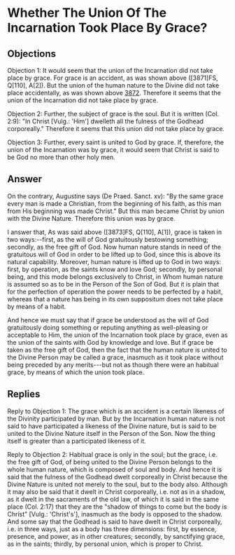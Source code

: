 # Whether The Union Of The Incarnation Took Place By Grace?

## Objections

Objection 1: It would seem that the union of the Incarnation did not take place by grace. For grace is an accident, as was shown above ([3871]FS, Q[110], A[2]). But the union of the human nature to the Divine did not take place accidentally, as was shown above [3872](A[6]). Therefore it seems that the union of the Incarnation did not take place by grace.

Objection 2: Further, the subject of grace is the soul. But it is written (Col. 2:9): "In Christ [Vulg.: 'Him'] dwelleth all the fulness of the Godhead corporeally." Therefore it seems that this union did not take place by grace.

Objection 3: Further, every saint is united to God by grace. If, therefore, the union of the Incarnation was by grace, it would seem that Christ is said to be God no more than other holy men.

## Answer

On the contrary, Augustine says (De Praed. Sanct. xv): "By the same grace every man is made a Christian, from the beginning of his faith, as this man from His beginning was made Christ." But this man became Christ by union with the Divine Nature. Therefore this union was by grace.

I answer that, As was said above ([3873]FS, Q[110], A[1]), grace is taken in two ways:--first, as the will of God gratuitously bestowing something; secondly, as the free gift of God. Now human nature stands in need of the gratuitous will of God in order to be lifted up to God, since this is above its natural capability. Moreover, human nature is lifted up to God in two ways: first, by operation, as the saints know and love God; secondly, by personal being, and this mode belongs exclusively to Christ, in Whom human nature is assumed so as to be in the Person of the Son of God. But it is plain that for the perfection of operation the power needs to be perfected by a habit, whereas that a nature has being in its own suppositum does not take place by means of a habit.

And hence we must say that if grace be understood as the will of God gratuitously doing something or reputing anything as well-pleasing or acceptable to Him, the union of the Incarnation took place by grace, even as the union of the saints with God by knowledge and love. But if grace be taken as the free gift of God, then the fact that the human nature is united to the Divine Person may be called a grace, inasmuch as it took place without being preceded by any merits---but not as though there were an habitual grace, by means of which the union took place.

## Replies

Reply to Objection 1: The grace which is an accident is a certain likeness of the Divinity participated by man. But by the Incarnation human nature is not said to have participated a likeness of the Divine nature, but is said to be united to the Divine Nature itself in the Person of the Son. Now the thing itself is greater than a participated likeness of it.

Reply to Objection 2: Habitual grace is only in the soul; but the grace, i.e. the free gift of God, of being united to the Divine Person belongs to the whole human nature, which is composed of soul and body. And hence it is said that the fulness of the Godhead dwelt corporeally in Christ because the Divine Nature is united not merely to the soul, but to the body also. Although it may also be said that it dwelt in Christ corporeally, i.e. not as in a shadow, as it dwelt in the sacraments of the old law, of which it is said in the same place (Col. 2:17) that they are the "shadow of things to come but the body is Christ" [Vulg.: 'Christ's'], inasmuch as the body is opposed to the shadow. And some say that the Godhead is said to have dwelt in Christ corporeally, i.e. in three ways, just as a body has three dimensions: first, by essence, presence, and power, as in other creatures; secondly, by sanctifying grace, as in the saints; thirdly, by personal union, which is proper to Christ.